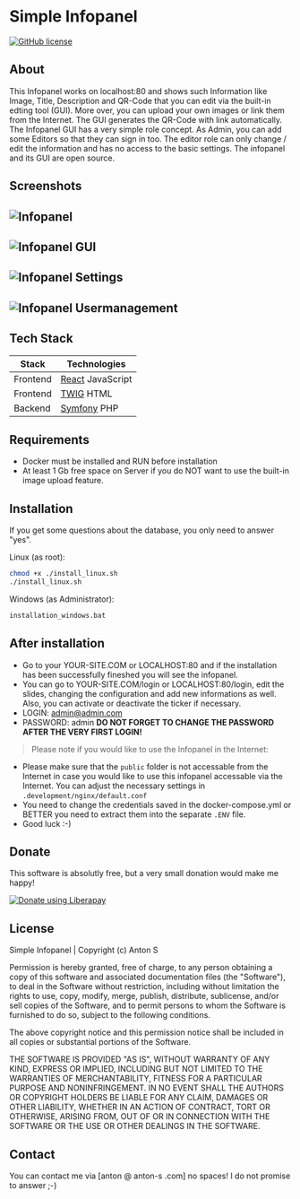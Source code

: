 # Simple Infopanel 

[![GitHub license](https://img.shields.io/badge/license-MIT-blue.svg)](https://github.com/InfoDeskMe)

## About
This Infopanel works on localhost:80 and shows such Information like Image, Title, Description and QR-Code that you can edit via the built-in edting tool (GUI). More over, you can upload your own images or link them from the Internet. The GUI generates the QR-Code with link automatically. The Infopanel GUI has a very simple role concept. As Admin, you can add some Editors so that they can sign in too. The editor role can only change / edit the information and has no access to the basic settings. The infopanel and its GUI are open source.

## Screenshots
![Infopanel](https://i.postimg.cc/GLSsC8kn/2021-10-31-13-16-10.png)
---------------------------------      
![Infopanel GUI](https://i.postimg.cc/W3yYvN76/Infopanel1.png)
---------------------------------
![Infopanel Settings](https://i.postimg.cc/WtL9d5Cd/Infopanel2.png)
---------------------------------
![Infopanel Usermanagement](https://i.postimg.cc/zvRtDstm/Infopanel3.png)
---------------------------------

## Tech Stack

| Stack | Technologies |
| ------ | ------ |
| Frontend | [React](https://reactjs.org/) JavaScript |
| Frontend | [TWIG](https://twig.symfony.com/) HTML |
| Backend | [Symfony](https://symfony.com/) PHP |

## Requirements
- Docker must be installed and RUN before installation
- At least 1 Gb free space on Server if you do NOT want to use the built-in image upload feature. 

## Installation
If you get some questions about the database, you only need to answer "yes". 

Linux (as root): 
```sh
chmod +x ./install_linux.sh
./install_linux.sh
```

Windows (as Administrator): 
```sh
installation_windows.bat
```

## After installation 
- Go to your YOUR-SITE.COM or LOCALHOST:80 and if the installation has been successfully fineshed you will see the infopanel. 
- You can go to YOUR-SITE.COM/login or LOCALHOST:80/login, edit the slides, changing the configuration and add new informations as well. Also, you can activate or deactivate the ticker if necessary. 
- LOGIN: admin@admin.com
- PASSWORD: admin
**DO NOT FORGET TO CHANGE THE PASSWORD AFTER THE VERY FIRST LOGIN!**

> Please note if you would like to use the Infopanel in the Internet: 
- Please make sure that the `public` folder is not accessable from the Internet in case you would like to use this infopanel accessable via the Internet. You can adjust the necessary settings in `.development/nginx/default.conf`
- You need to change the credentials saved in the docker-compose.yml or BETTER you need to extract them into the separate `.ENV` file. 
- Good luck :-) 


## Donate
This software is absolutly free, but a very small donation would make me happy!

<noscript><a href="https://liberapay.com/AntonS/donate"><img alt="Donate using Liberapay" src="https://liberapay.com/assets/widgets/donate.svg"></a></noscript>

## License
Simple Infopanel | Copyright (c) Anton S

Permission is hereby granted, free of charge, to any person obtaining a copy of this software and associated documentation files (the "Software"), to deal in the Software without restriction, including without limitation the rights to use, copy, modify, merge, publish, distribute, sublicense, and/or sell copies of the Software, and to permit persons to whom the Software is furnished to do so, subject to the following conditions.

The above copyright notice and this permission notice shall be included in all copies or substantial portions of the Software.

THE SOFTWARE IS PROVIDED "AS IS", WITHOUT WARRANTY OF ANY KIND, EXPRESS OR IMPLIED, INCLUDING BUT NOT LIMITED TO THE WARRANTIES OF MERCHANTABILITY, FITNESS FOR A PARTICULAR PURPOSE AND NONINFRINGEMENT. IN NO EVENT SHALL THE AUTHORS OR COPYRIGHT HOLDERS BE LIABLE FOR ANY CLAIM, DAMAGES OR OTHER LIABILITY, WHETHER IN AN ACTION OF CONTRACT, TORT OR OTHERWISE, ARISING FROM, OUT OF OR IN CONNECTION WITH THE SOFTWARE OR THE USE OR OTHER DEALINGS IN THE SOFTWARE.

## Contact
You can contact me via [anton @ anton-s .com] no spaces! I do not promise to answer ;-) 
